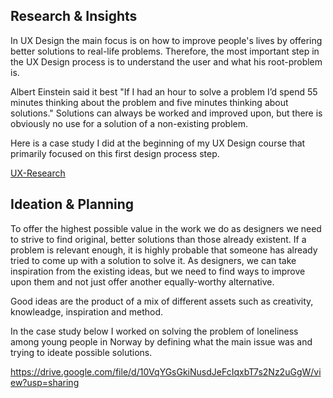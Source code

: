 ## Research & Insights

In UX Design the main focus is on how to improve people's lives by offering better solutions to real-life problems. Therefore, the most important step in the UX Design process is to understand the user and what his root-problem is.

Albert Einstein said it best "If I had an hour to solve a problem I’d spend 55 minutes thinking about the problem and five minutes thinking about solutions." Solutions can always be worked and improved upon, but there is obviously no use for a solution of a non-existing problem.

Here is a case study I did at the beginning of my UX Design course that primarily focused on this first design process step.

[UX-Research](UX-Research.pdf)

## Ideation & Planning

To offer the highest possible value in the work we do as designers we need to strive to find original, better solutions than those already existent.
If a problem is relevant enough, it is highly probable that someone has already tried to come up with a solution to solve it. As designers, we can take inspiration
from the existing ideas, but we need to find ways to improve upon them and not just offer another equally-worthy alternative.

Good ideas are the product of a mix of different assets such as creativity, knowleadge, inspiration and method. 

In the case study below I worked on solving the problem of loneliness among young people in Norway by defining what the main issue was and trying to ideate possible solutions.

https://drive.google.com/file/d/10VqYGsGkiNusdJeFcIqxbT7s2Nz2uGgW/view?usp=sharing
